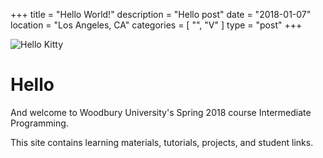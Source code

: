 +++
title = "Hello World!"
description = "Hello post"
date = "2018-01-07"
location = "Los Angeles, CA"
categories = [
  "",
  "V"
]
type = "post"
+++

![Hello Kitty](/images/computer.jpg)

# Hello

And welcome to Woodbury University's Spring 2018 course Intermediate Programming.

This site contains learning materials, tutorials, projects, and student links.

